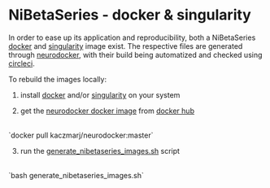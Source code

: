 # NiBetaSeries - docker & singularity

In order to ease up its application and reproducibility, both a NiBetaSeries [docker](https://www.docker.com/) and [singularity](https://www.sylabs.io/singularity/) image exist. The respective files are generated through [neurodocker](https://github.com/kaczmarj/neurodocker), with their build being automatized and checked using [circleci](https://circleci.com/).

To rebuild the images locally:

1. install [docker](https://docs.docker.com/install/) and/or [singularity](https://www.sylabs.io/guides/3.0/user-guide/installation.html) on your system

2. get the [neurodocker docker image](https://hub.docker.com/r/kaczmarj/neurodocker) from [docker hub](https://hub.docker.com/r/kaczmarj/neurodocker) </br>
</br>
`docker pull kaczmarj/neurodocker:master`

3. run the [generate_nibetaseries_images.sh]() script </br>
</br>
`bash generate_nibetaseries_images.sh`
